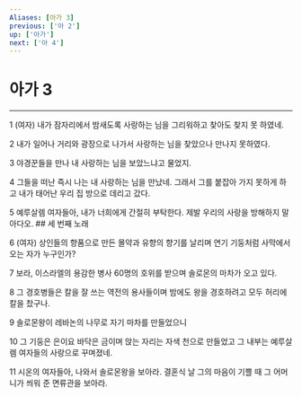 ```yaml
---
Aliases: [아가 3]
previous: ['아 2']
up: ['아가']
next: ['아 4']
---
```

# 아가 3

***


1 (여자) 내가 잠자리에서 밤새도록 사랑하는 님을 그리워하고 찾아도 찾지 못 하였네. 

2 내가 일어나 거리와 광장으로 나가서 사랑하는 님을 찾았으나 만나지 못하였다. 

3 야경꾼들을 만나 내 사랑하는 님을 보았느냐고 물었지. 

4 그들을 떠난 즉시 나는 내 사랑하는 님을 만났네. 그래서 그를 붙잡아 가지 못하게 하고 내가 태어난 우리 집 방으로 데리고 갔다. 

5 예루살렘 여자들아, 내가 너희에게 간절히 부탁한다. 제발 우리의 사랑을 방해하지 말아다오. ## 세 번째 노래 

6 (여자) 상인들의 향품으로 만든 몰약과 유향의 향기를 날리며 연기 기둥처럼 사막에서 오는 자가 누구인가? 

7 보라, 이스라엘의 용감한 병사 60명의 호위를 받으며 솔로몬의 마차가 오고 있다. 

8 그 경호병들은 칼을 잘 쓰는 역전의 용사들이며 밤에도 왕을 경호하려고 모두 허리에 칼을 찼구나. 

9 솔로몬왕이 레바논의 나무로 자기 마차를 만들었으니 

10 그 기둥은 은이요 바닥은 금이며 앉는 자리는 자색 천으로 만들었고 그 내부는 예루살렘 여자들의 사랑으로 꾸며졌네. 

11 시온의 여자들아, 나와서 솔로몬왕을 보아라. 결혼식 날 그의 마음이 기쁠 때 그 어머니가 씌워 준 면류관을 보아라.

